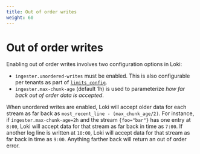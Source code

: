 ```yaml
---
title: Out of order writes
weight: 60
---
```

# Out of order writes

Enabling out of order writes involves two configuration options in Loki:

- `ingester.unordered-writes` must be enabled. This is also configurable per tenants as part of [`limits_config`](../configuration#limits_config).
- `ingester.max-chunk-age` (default 1h) is used to parameterize _how far back out of order data is accepted_.

When unordered writes are enabled, Loki will accept older data for each stream as far back as `most_recent_line - (max_chunk_age/2)`. For instance, if `ingester.max-chunk-age=2h` and the stream `{foo="bar"}` has one entry at `8:00`, Loki will accept data for that stream as far back in time as `7:00`. If another log line is written at `10:00`,  Loki will accept data for that stream as far back in time as `9:00`. Anything farther back will return an out of order error.
